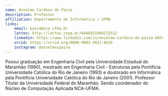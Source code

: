 ```yaml
---
name: Anselmo Cardoso de Paiva
description: Professor
affiliation: Departamento de Informatica / UFMA
links:
	email: paiva@nca.ufma.br
	lattes: http://lattes.cnpq.br/6446831084215512
	linkedin: https://www.linkedin.com/in/anselmo-cardoso-de-paiva-687617238/
	orcid: https://orcid.org/0000-0003-4921-0626
	instagram: @anselmocpaiva
---
```



Possui graduação em Engenharia Civil pela Universidade Estadual do Maranhão (1990), mestrado em Engenharia Civil - Estruturas pela Pontifícia Universidade Católica do Rio de Janeiro (1993) e doutorado em Informática pela Pontifícia Universidade Católica do Rio de Janeiro (2001). Professor Titular da Universidade Federal do Maranhão. Sendo coordenador do Núcleo de Computação Aplicada NCA-UFMA. 